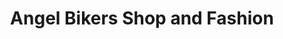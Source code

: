 ---
title: "Angel Bikers Shop and Fashion"
url: /yvonand/angel-bikers-shop-and-fashion/
shop: Kleidung
---